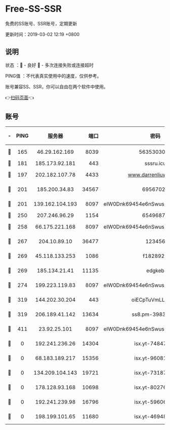 # Free-SS-SSR

免费的SS账号、SSR账号，定期更新

更新时间：2019-03-02 12:19 +0800

## 说明

状态     ：🙂 - 良好 🙁 - 多次连接失败或连接超时

PING值   ：不代表真实使用中的速度，仅供参考。

账号兼容SS、SSR，你可以自由在两个软件中使用。

👉[扫码页面](https://liesauer.github.io/free-ss-ssr.github.io/)👈

## 账号

|-|PING|服务器|端口|密码|加密方式|区域|
|:----:|:----:|:-----:|-----:|:----:|:----:|:----:|
|🙂|165|46.29.162.169|8039|5635303003|aes-256-cfb|RU|
|🙂|181|185.173.92.181|443|sssru.icu|rc4-md5|RU|
|🙂|197|202.182.107.78|4433|www.darrenliuwei.com|aes-256-cfb|JP|
|🙂|201|185.200.34.83|34567|69567020|aes-256-cfb|US|
|🙂|201|139.162.104.193|8097|eIW0Dnk69454e6nSwuspv9DmS201tQ0D|aes-256-cfb|JP|
|🙂|250|207.246.96.29|1154|65496879|chacha20|US|
|🙂|258|66.175.221.168|8097|eIW0Dnk69454e6nSwuspv9DmS201tQ0D|aes-256-cfb|US|
|🙂|267|204.10.89.10|36477|123456|aes-256-cfb|US|
|🙂|269|45.118.133.253|1086|f1828920|aes-256-cfb|SG|
|🙂|269|185.134.21.41|11135|edgkeb|aes-256-cfb|GB|
|🙂|274|199.223.119.83|8097|eIW0Dnk69454e6nSwuspv9DmS201tQ0D|aes-256-cfb|US|
|🙂|319|144.202.30.204|443|oiECpTuVmLLxk4Ts|aes-256-cfb|US|
|🙂|319|206.189.41.142|13634|ss8.pm-39830820|aes-256-cfb|SG|
|🙂|411|23.92.25.101|8097|eIW0Dnk69454e6nSwuspv9DmS201tQ0D|aes-256-cfb|US|
|🙁|0|192.241.236.26|14304|isx.yt-74847820|aes-256-cfb|US|
|🙁|0|68.183.189.217|15356|isx.yt-96081644|aes-256-cfb|SG|
|🙁|0|134.209.104.143|19721|isx.yt-73187707|aes-256-cfb|SG|
|🙁|0|178.128.93.168|10698|isx.yt-80276507|aes-256-cfb|SG|
|🙁|0|192.241.239.98|16796|isx.yt-59606235|aes-256-cfb|US|
|🙁|0|198.199.101.65|11680|isx.yt-46948094|aes-256-cfb|US|
